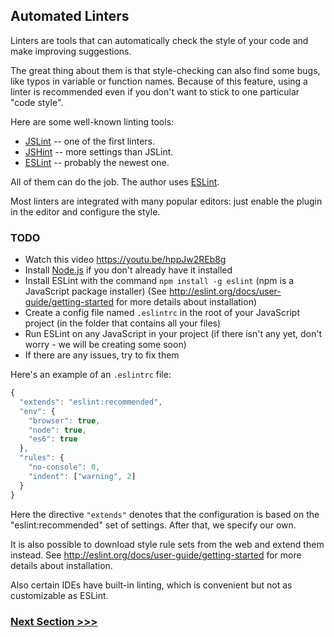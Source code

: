 ## Automated Linters

Linters are tools that can automatically check the style of your code and make improving suggestions.

The great thing about them is that style-checking can also find some bugs, like typos in variable or function names. Because of this feature, using a linter is recommended even if you don't want to stick to one particular "code style".

Here are some well-known linting tools:

- [JSLint](http://www.jslint.com/) -- one of the first linters.
- [JSHint](http://www.jshint.com/) -- more settings than JSLint.
- [ESLint](http://eslint.org/) -- probably the newest one.

All of them can do the job. The author uses [ESLint](http://eslint.org/).

Most linters are integrated with many popular editors: just enable the plugin in the editor and configure the style.

### TODO
* Watch this video https://youtu.be/hppJw2REb8g
* Install [Node.js](https://nodejs.org/) if you don't already have it installed
* Install ESLint with the command `npm install -g eslint` (npm is a JavaScript package installer)
(See <http://eslint.org/docs/user-guide/getting-started> for more details about installation)
* Create a config file named `.eslintrc` in the root of your JavaScript project (in the folder that contains all your files)
* Run ESLint on any JavaScript in your project (if there isn't any yet, don't worry - we will be creating some soon)
* If there are any issues, try to fix them

Here's an example of an `.eslintrc` file:

```js
{
  "extends": "eslint:recommended",
  "env": {
    "browser": true,
    "node": true,
    "es6": true
  },
  "rules": {
    "no-console": 0,
    "indent": ["warning", 2]
  }
}
```

Here the directive `"extends"` denotes that the configuration is based on the "eslint:recommended" set of settings. After that, we specify our own.

It is also possible to download style rule sets from the web and extend them instead. See <http://eslint.org/docs/user-guide/getting-started> for more details about installation.

Also certain IDEs have built-in linting, which is convenient but not as customizable as ESLint.

### [Next Section >>>](../06-testing-mocha)
